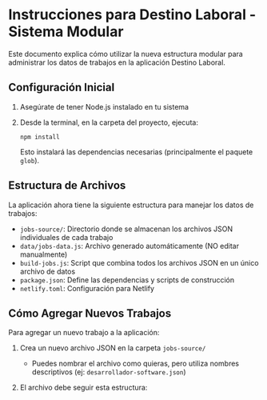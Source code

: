 # Instrucciones para Destino Laboral - Sistema Modular

Este documento explica cómo utilizar la nueva estructura modular para administrar los datos de trabajos en la aplicación Destino Laboral.

## Configuración Inicial

1. Asegúrate de tener Node.js instalado en tu sistema

2. Desde la terminal, en la carpeta del proyecto, ejecuta:
   ```
   npm install
   ```

   Esto instalará las dependencias necesarias (principalmente el paquete `glob`).

## Estructura de Archivos

La aplicación ahora tiene la siguiente estructura para manejar los datos de trabajos:

- `jobs-source/`: Directorio donde se almacenan los archivos JSON individuales de cada trabajo
- `data/jobs-data.js`: Archivo generado automáticamente (NO editar manualmente)
- `build-jobs.js`: Script que combina todos los archivos JSON en un único archivo de datos
- `package.json`: Define las dependencias y scripts de construcción
- `netlify.toml`: Configuración para Netlify

## Cómo Agregar Nuevos Trabajos

Para agregar un nuevo trabajo a la aplicación:

1. Crea un nuevo archivo JSON en la carpeta `jobs-source/`
   - Puedes nombrar el archivo como quieras, pero utiliza nombres descriptivos (ej: `desarrollador-software.json`)

2. El archivo debe seguir esta estructura:
   ```
